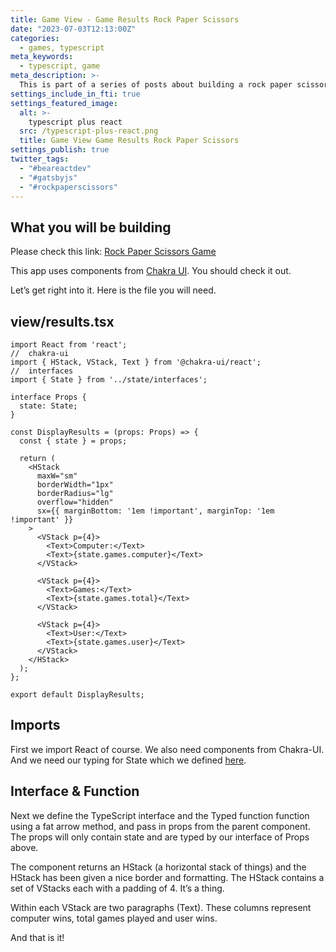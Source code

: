 ```yaml
---
title: Game View - Game Results Rock Paper Scissors
date: "2023-07-03T12:13:00Z"
categories:
  - games, typescript
meta_keywords:
  - typescript, game
meta_description: >-
  This is part of a series of posts about building a rock paper scissors game in gatsbyjs.
settings_include_in_fti: true
settings_featured_image:
  alt: >-
    typescript plus react
  src: /typescript-plus-react.png
  title: Game View Game Results Rock Paper Scissors
settings_publish: true
twitter_tags:
  - "#beareactdev"
  - "#gatsbyjs"
  - "#rockpaperscissors"
---
```


## What you will be building

Please check this link: <a href="https://beareact.dev/games/rock-paper-scissors/" target="_blank">Rock Paper Scissors Game</a>

This app uses components from <a href="https://chakra-ui.com/" rel="noopener" target="_blank">Chakra UI</a>. You should check it out.

Let’s get right into it. Here is the file you will need.

## view/results.tsx

```language-typescript
import React from 'react';
//  chakra-ui
import { HStack, VStack, Text } from '@chakra-ui/react';
//  interfaces
import { State } from '../state/interfaces';

interface Props {
  state: State;
}

const DisplayResults = (props: Props) => {
  const { state } = props;

  return (
    <HStack
      maxW="sm"
      borderWidth="1px"
      borderRadius="lg"
      overflow="hidden"
      sx={{ marginBottom: '1em !important', marginTop: '1em !important' }}
    >
      <VStack p={4}>
        <Text>Computer:</Text>
        <Text>{state.games.computer}</Text>
      </VStack>

      <VStack p={4}>
        <Text>Games:</Text>
        <Text>{state.games.total}</Text>
      </VStack>

      <VStack p={4}>
        <Text>User:</Text>
        <Text>{state.games.user}</Text>
      </VStack>
    </HStack>
  );
};

export default DisplayResults;
```

## Imports

First we import React of course. We also need components from Chakra-UI. And we need our typing for State which we defined <a href="https://beareact.dev/game-state-rock-paper-scissors/">here</a>.

## Interface & Function

Next we define the TypeScript interface and the Typed function function using a fat arrow method, and pass in props from the parent component. The props will only contain state and are typed by our interface of Props above.

The component returns an HStack (a horizontal stack of things) and the HStack has been given a nice border and formatting. The HStack contains a set of VStacks each with a padding of 4. It’s a thing.

Within each VStack are two paragraphs (Text). These columns represent computer wins, total games played and user wins.

And that is it!
